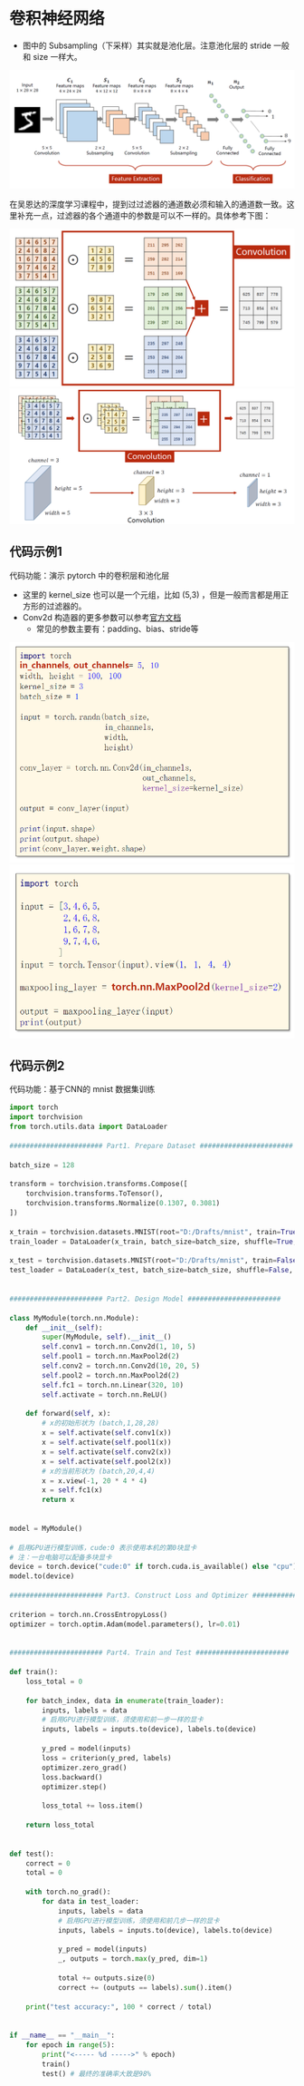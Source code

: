 # 卷积神经网络

* 图中的 Subsampling（下采样）其实就是池化层。注意池化层的 stride 一般和 size 一样大。

![image-20200821140438185](src-PyTorch深度学习实践/image-20200821140438185.png)

​		在吴恩达的深度学习课程中，提到过过滤器的通道数必须和输入的通道数一致。这里补充一点，过滤器的各个通道中的参数是可以不一样的。具体参考下图：

<img src="src-PyTorch深度学习实践/image-20200821141552267.png" style="zoom:60%" />
<img src="src-PyTorch深度学习实践/image-20200821141754559.png" style="zoom:60%" />

## 代码示例1

代码功能：演示 pytorch 中的卷积层和池化层

* 这里的 kernel_size 也可以是一个元组，比如 (5,3) ，但是一般而言都是用正方形的过滤器的。
* Conv2d 构造器的更多参数可以参考[官方文档](https://pytorch-cn.readthedocs.io/zh/latest/package_references/torch-nn/) 
  * 常见的参数主要有：padding、bias、stride等

<img src="src-PyTorch深度学习实践/image-20200821142048037.png" style="zoom:60%" />

<img src="src-PyTorch深度学习实践/image-20200821142846296.png" style="zoom:60%" />

## 代码示例2

代码功能：基于CNN的 mnist 数据集训练

```python
import torch
import torchvision
from torch.utils.data import DataLoader

####################### Part1. Prepare Dataset #######################

batch_size = 128

transform = torchvision.transforms.Compose([
    torchvision.transforms.ToTensor(),
    torchvision.transforms.Normalize(0.1307, 0.3081)
])

x_train = torchvision.datasets.MNIST(root="D:/Drafts/mnist", train=True, transform=transform, download=False)
train_loader = DataLoader(x_train, batch_size=batch_size, shuffle=True, num_workers=2)

x_test = torchvision.datasets.MNIST(root="D:/Drafts/mnist", train=False, transform=transform, download=False)
test_loader = DataLoader(x_test, batch_size=batch_size, shuffle=False, num_workers=2)


####################### Part2. Design Model #######################

class MyModule(torch.nn.Module):
    def __init__(self):
        super(MyModule, self).__init__()
        self.conv1 = torch.nn.Conv2d(1, 10, 5)
        self.pool1 = torch.nn.MaxPool2d(2)
        self.conv2 = torch.nn.Conv2d(10, 20, 5)
        self.pool2 = torch.nn.MaxPool2d(2)
        self.fc1 = torch.nn.Linear(320, 10)
        self.activate = torch.nn.ReLU()

    def forward(self, x):
        # x的初始形状为 (batch,1,28,28)
        x = self.activate(self.conv1(x))
        x = self.activate(self.pool1(x))
        x = self.activate(self.conv2(x))
        x = self.activate(self.pool2(x))
        # x的当前形状为 (batch,20,4,4)
        x = x.view(-1, 20 * 4 * 4)
        x = self.fc1(x)
        return x


model = MyModule()

# 启用GPU进行模型训练，cude:0 表示使用本机的第0块显卡
# 注：一台电脑可以配备多块显卡
device = torch.device("cude:0" if torch.cuda.is_available() else "cpu")
model.to(device)

####################### Part3. Construct Loss and Optimizer #######################

criterion = torch.nn.CrossEntropyLoss()
optimizer = torch.optim.Adam(model.parameters(), lr=0.01)


####################### Part4. Train and Test #######################

def train():
    loss_total = 0

    for batch_index, data in enumerate(train_loader):
        inputs, labels = data
        # 启用GPU进行模型训练，须使用和前一步一样的显卡
        inputs, labels = inputs.to(device), labels.to(device)

        y_pred = model(inputs)
        loss = criterion(y_pred, labels)
        optimizer.zero_grad()
        loss.backward()
        optimizer.step()

        loss_total += loss.item()

    return loss_total


def test():
    correct = 0
    total = 0

    with torch.no_grad():
        for data in test_loader:
            inputs, labels = data
            # 启用GPU进行模型训练，须使用和前几步一样的显卡
            inputs, labels = inputs.to(device), labels.to(device)

            y_pred = model(inputs)
            _, outputs = torch.max(y_pred, dim=1)

            total += outputs.size(0)
            correct += (outputs == labels).sum().item()

    print("test accuracy:", 100 * correct / total)


if __name__ == "__main__":
    for epoch in range(5):
        print("<----- %d ----->" % epoch)
        train()
        test() # 最终的准确率大致是98%
```